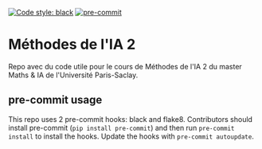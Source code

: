 [![Code style: black](https://img.shields.io/badge/code%20style-black-000000.svg)](https://github.com/psf/black)
[![pre-commit](https://img.shields.io/badge/pre--commit-enabled-brightgreen?logo=pre-commit&logoColor=white)](https://github.com/pre-commit/pre-commit)

# Méthodes de l'IA 2

Repo avec du code utile pour le cours de Méthodes de l'IA 2 du master Maths & IA de l'Université Paris-Saclay.

## pre-commit usage

This repo uses 2 pre-commit hooks: black and flake8. Contributors should install pre-commit (`pip install pre-commit`) and then run `pre-commit install` to install the hooks. Update the hooks with `pre-commit autoupdate`.
